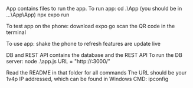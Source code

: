 App contains files to run the app. 
To run app:
  cd .\App             (you should be in ...\App\App)
  npx expo run         

To test app on the phone:
  download expo go
  scan the QR code in the terminal

To use app:
  shake the phone to refresh
  features are update live

DB and REST API contains the database and the REST API
To run the DB server:
  node .\app.js
URL = "http://<your-ip-address>:3000/"

Read the README in that folder for all commands
The URL should be your 1v4p IP addressed, which can be found in Windows CMD:
  ipconfig
